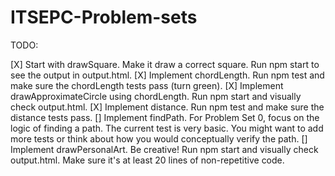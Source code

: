# ITSEPC-Problem-sets

TODO:

[X] Start with drawSquare. Make it draw a correct square. Run npm start to see the output in output.html.
[X] Implement chordLength. Run npm test and make sure the chordLength tests pass (turn green).
[X] Implement drawApproximateCircle using chordLength. Run npm start and visually check output.html.
[X] Implement distance. Run npm test and make sure the distance tests pass.
[] Implement findPath. For Problem Set 0, focus on the logic of finding a path. The current test is very basic. You might want to add more tests or think about how you would conceptually verify the path.
[] Implement drawPersonalArt. Be creative! Run npm start and visually check output.html. Make sure it's at least 20 lines of non-repetitive code.
